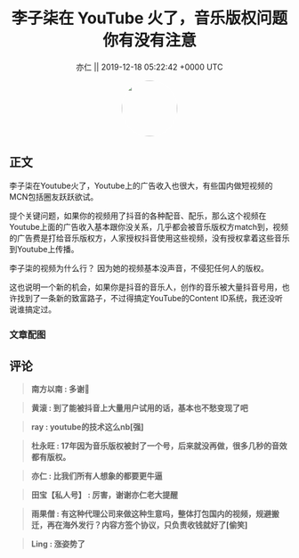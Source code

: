<h1 align="center">李子柒在 YouTube 火了，音乐版权问题你有没有注意</h1>




<p align="center">
    <a>亦仁 || 2019-12-18 05:22:42 &#43;0000 UTC</a>
</p>

<div align="center">
    <img src="https://images.zsxq.com/Fn3NQqCN8nuGF86yZPXSbEsl0mb3?e=1590940799&amp;token=kIxbL07-8jAj8w1n4s9zv64FuZZNEATmlU_Vm6zD:pfbNc8W3hS0oYG_hyXXh_rHMHuc=" width="100" height="100" style="border:1px solid;border-radius:50%; color:#ffffff"/>
</div>




## 正文

<div>
李子柒在Youtube火了，Youtube上的广告收入也很大，有些国内做短视频的MCN包括圈友跃跃欲试。

提个关键问题，如果你的视频用了抖音的各种配音、配乐，那么这个视频在Youtube上面的广告收入基本跟你没关系，几乎都会被音乐版权方match到，视频的广告费是打给音乐版权方，人家授权抖音使用这些视频，没有授权拿着这些音乐到Youtube上传播。

李子柒的视频为什么行？ 因为她的视频基本没声音，不侵犯任何人的版权。

这也说明一个新的机会，如果你是抖音的音乐人，创作的音乐被大量抖音号用，也许找到了一条新的致富路子，不过得搞定YouTube的Content ID系统，我还没听说谁搞定过。
</div>

### 文章配图

<div class="image" align="center">

</div>


## 评论

<div align="left">
<div>

<blockquote >
<span> <strong>南方以南 : 多谢🙏 </strong></span>
</blockquote>

<blockquote >
<span> <strong>黄滚 : 到了能被抖音上大量用户试用的话，基本也不愁变现了吧 </strong></span>
</blockquote>

<blockquote >
<span> <strong>ray : youtube的技术这么nb[强] </strong></span>
</blockquote>

<blockquote >
<span> <strong>杜永旺 : 17年因为音乐版权被封了一个号，后来就没再做，很多几秒的音效都有版权。 </strong></span>
</blockquote>

<blockquote >
<span> <strong>亦仁 : 比我们所有人想象的都要更牛逼 </strong></span>
</blockquote>

<blockquote >
<span> <strong>田宝【私人号】 : 厉害，谢谢亦仁老大提醒 </strong></span>
</blockquote>

<blockquote >
<span> <strong>雨果僧 : 有这种代理公司来做这种生意吗，整体打包国内的视频，规避搬迁，再在海外发行？内容方签个协议，只负责收钱就好了[偷笑] </strong></span>
</blockquote>

<blockquote >
<span> <strong>Ling : 涨姿势了 </strong></span>
</blockquote>

</div>
</div>